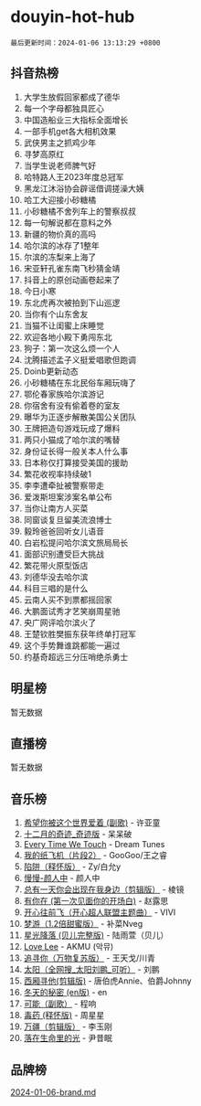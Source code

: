 # douyin-hot-hub

`最后更新时间：2024-01-06 13:13:29 +0800`

## 抖音热榜

1. 大学生放假回家都成了德华
1. 每一个字母都独具匠心
1. 中国造船业三大指标全面增长
1. 一部手机get各大相机效果
1. 武侠男主之抓鸡少年
1. 寻梦高原红
1. 当学生说老师脾气好
1. 哈特路人王2023年度总冠军
1. 黑龙江沐浴协会辟谣借调搓澡大姨
1. 哈工大迎接小砂糖橘
1. 小砂糖橘不舍列车上的警察叔叔
1. 每一句解说都在意料之外
1. 新疆的物价真的高吗
1. 哈尔滨的冰存了1整年
1. 尔滨的冻梨来上海了
1. 宋亚轩孔雀东南飞秒猜金靖
1. 抖音上的原创动画卷起来了
1. 今日小寒
1. 东北虎再次被拍到下山巡逻
1. 当你有个山东舍友
1. 当猫不让闺蜜上床睡觉
1. 欢迎各地小殿下勇闯东北
1. 狗子：第一次这么烦一个人
1. 沈腾描述孟子义挺爱唱歌但跑调
1. Doinb更新动态
1. 小砂糖橘在东北民俗车厢玩嗨了
1. 鄂伦春家族哈尔滨游记
1. 你宿舍有没有偷着卷的室友
1. 曝华为正逐步解散美国公关团队
1. 王牌把造句游戏玩成了爆料
1. 两只小猫成了哈尔滨的嘴替
1. 身份证长得一般关本人什么事
1. 日本称仅打算接受美国的援助
1. 繁花收视率持续破1
1. 李李遭牵扯被警察带走
1. 爱泼斯坦案涉案名单公布
1. 当你让南方人买菜
1. 同窗谈复旦留美流浪博士
1. 毅玲爸爸回听女儿语音
1. 白岩松提问哈尔滨文旅局局长
1. 面部识别遭受巨大挑战
1. 繁花带火原型饭店
1. 刘德华没去哈尔滨
1. 科目三唱的是什么
1. 云南人买不到票都摇回家
1. 大鹏面试秀才艺笑崩周星驰
1. 央广网评哈尔滨火了
1. 王楚钦胜樊振东获年终单打冠军
1. 这个手势舞谁跳都能一遍过
1. 约基奇超远三分压哨绝杀勇士

## 明星榜

暂无数据

## 直播榜

暂无数据

## 音乐榜

1. [希望你被这个世界爱着 (副歌)](https://sf3-cdn-tos.douyinstatic.com/obj/tos-cn-ve-2774/oUHCmWQfZlE3QQBKBeD8rCFLpJzPgCpImhsxMt) - 许亚童
1. [十二月的奇迹_奇迹版](https://sf86-cdn-tos.douyinstatic.com/obj/tos-cn-ve-2774/oMslvA9FBzGMGHnyUuoiiUjtIAXfMz6tzwByW8) - 呆呆破
1. [Every Time We Touch](https://sf3-cdn-tos.douyinstatic.com/obj/tos-cn-ve-2774/ogN6lUKQeBBfEVhIOMikG1CcJjugxk1tztZyhP) - Dream Tunes
1. [我的纸飞机（片段2）](https://sf6-cdn-tos.douyinstatic.com/obj/tos-cn-ve-2774/oM2ZrKcg2CD5AeRB2gkeXOFB1IxAGJdZPazYHf) - GooGoo/王之睿
1. [陷阱（释怀版）](https://sf6-cdn-tos.douyinstatic.com/obj/tos-cn-ve-2774/oE8C21LeZrzKLDFfQYgMzx4GAIHageG5IzayY7) - Zy/白允y
1. [慢慢-颜人中](https://sf3-cdn-tos.douyinstatic.com/obj/tos-cn-ve-2774/ocjHNfBXdBxQNC8ZGAeoLMFTUgtBg8bkExunDC) - 颜人中
1. [总有一天你会出现在我身边（剪辑版）](https://sf86-cdn-tos.douyinstatic.com/obj/tos-cn-ve-2774/oMLsHwhWW7CYoAhoWB9EXUQIzNBsfAJxpAoxCU) - 棱镜
1. [有你在 (第一次见面你的开场白)](https://sf6-cdn-tos.douyinstatic.com/obj/tos-cn-ve-2774/oAthrQ3ClJBfI57uBoFEgNDYtNCZ0TSYQQfxQ0) - 赵露思
1. [开心往前飞（开心超人联盟主题曲）](https://sf86-cdn-tos.douyinstatic.com/obj/tos-cn-ve-2774/9d8fb7c82cf1421fb93a9fe925275e0a) - VIVI
1. [梦游（1.2倍甜蜜版）](https://sf6-cdn-tos.douyinstatic.com/obj/tos-cn-ve-2774/o4gyAUm8hwufoEABmwVIiQtHsFuGzAEEWtNMzo) - 补菜Nveg
1. [星光降落 (贝儿完整版)](https://sf6-cdn-tos.douyinstatic.com/obj/tos-cn-ve-2774/okwB9hAwyAtsFFkFBzAX1hOOfQuIoMNs0W2Mwr) - 陆雨萱（贝儿）
1. [Love Lee](https://sf86-cdn-tos.douyinstatic.com/obj/tos-cn-ve-2774/o05GbkJGbCBTdDnMtB0fwOYgkeZp23vrWQDQBS) - AKMU (악뮤)
1. [追寻你（万物复苏版）](https://sf86-cdn-tos.douyinstatic.com/obj/tos-cn-ve-2774/oYeAZJsbjIDit9APmBg8u6uDUQnHmoCf3gbo74) - 王天戈/川青
1. [太阳（全网搜_太阳刘鹏_可听）](https://sf86-cdn-tos.douyinstatic.com/obj/tos-cn-ve-2774/ogWbyIQnlBFImVbeDocRdCIYtBHlbJXgfZMvgz) - 刘鹏
1. [西厢寻他(剪辑版)](https://sf3-cdn-tos.douyinstatic.com/obj/tos-cn-ve-2774/oUsAVfAQKlRNxEv5qxvIB8o5qmIWUcXbzJKJhw) - 唐伯虎Annie、伯爵Johnny
1. [冬天的秘密 (en版)](https://sf3-cdn-tos.douyinstatic.com/obj/tos-cn-ve-2774/okIuMHDdzyf3FjGK4Lphe1vfHcQaPIHAg0Z4CR) - en
1. [可能（副歌）](https://sf86-cdn-tos.douyinstatic.com/obj/tos-cn-ve-2774/cde1731888894259b333569393c2fb51) - 程响
1. [毒药 (释怀版)](https://sf86-cdn-tos.douyinstatic.com/obj/tos-cn-ve-2774/oYILMEAzspdZBIzy4frJNB8ZHPHWAhiwowd4Ad) - 周星星
1. [万疆（剪辑版）](https://sf3-cdn-tos.douyinstatic.com/obj/tos-cn-ve-2774/ooG7oVgFlDTelKCjCsTTobQvbdtj1BBQXnfZd8) - 李玉刚
1. [落在生命里的光](https://sf3-cdn-tos.douyinstatic.com/obj/tos-cn-ve-2774/d9ffa8c090124ea58bb10df9b510c01d) - 尹昔眠

## 品牌榜

[2024-01-06-brand.md](2024-01-06-brand.md)
